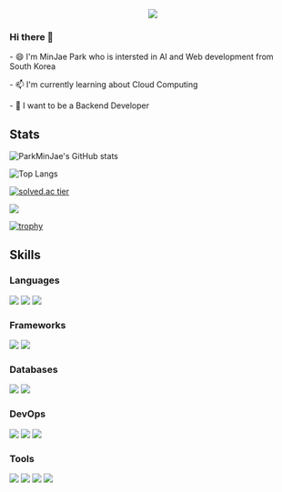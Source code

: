 
<p align="center">
   <img src="https://hits.seeyoufarm.com/api/count/incr/badge.svg?url=https%3A%2F%2Fgithub.com%2FJeromy0515">
<p>
   
### Hi there 👋

<p>- 😄 I'm MinJae Park who is intersted in AI and Web development from South Korea</p>
<p>- 📫 I'm currently learning about Cloud Computing</p>
<p>- 🤔 I want to be a Backend Developer</p>
   
## Stats
   
![ParkMinJae's GitHub stats](https://github-readme-stats.vercel.app/api?username=Jeromy0515&show_icons=true&theme=dark)


<!-- ![Wakatime](https://github-readme-stats.vercel.app/api/wakatime?username=Jeromy0515&layout=compact&theme=dark) -->


![Top Langs](https://github-readme-stats.vercel.app/api/top-langs/?username=Jeromy0515&layout=compact&show_icons=true&theme=dark)


[![solved.ac tier](http://mazassumnida.wtf/api/v2/generate_badge?boj=yoo11052)](https://solved.ac/profile/yoo11052)

<a href="https://opgc.me/#/users/jeromy0515" target="_blank"><img src="https://api.opgc.me/githubs/users/jeromy0515/tag/?border=normal" /></a>

[![trophy](https://github-profile-trophy.vercel.app/?username=Jeromy0515&theme=onedark&title=MultiLanguage,Commits,Repositories,Followers,PullRequest)](https://github.com/Jeromy0515/github-profile-trophy)



## Skills
### Languages
<span><img src="https://img.shields.io/badge/Java-007396?style=flat&logo=Java&logoColor=white" /></span>
<span><img src="https://img.shields.io/badge/Node.js-339933?style=flat&logo=Node.js&logoColor=white" /></span>
<span><img src="https://img.shields.io/badge/JavaScript-yellow?style=flat&logo=JavaScript&logoColor=white" /></span>
<!-- <span><img src="https://img.shields.io/badge/TypeScript-3178C6?style=flat&logo=TypeScript&logoColor=white" /></span> -->

### Frameworks
<span><img src="https://img.shields.io/badge/Express-000000?style=flat&logo=Express&logoColor=white" /></span>
<span><img src="https://img.shields.io/badge/Spring Boot-6DB33F?style=flat&logo=Spring Boot&logoColor=white"/></span>

### Databases
<span><img src="https://img.shields.io/badge/MySQL-4479A1?style=flat&logo=MySQL&logoColor=white" /></span>
<span><img src="https://img.shields.io/badge/Oracle-F80000?style=flat&logo=Oracle&logoColor=white" /></span>

### DevOps
<span><img src="https://img.shields.io/badge/Amazon AWS-232F3E?style=flat&logo=Amazon AWS&logoColor=white"/></span> 
<span><img src="https://img.shields.io/badge/Docker-2496ED?style=flat&logo=Docker&logoColor=white" /></span>
<span><img src="https://img.shields.io/badge/Serverless-FD5750?style=flat&logo=Serverless&logoColor=white" /></span>

### Tools
<span><img src="https://img.shields.io/badge/Eclipse IDE-2C2255?style=flat&logo=Eclipse IDE&logoColor=white" /></span>
<span><img src="https://img.shields.io/badge/IntelliJ IDEA-FE2857?style=flat&logo=IntelliJ IDEA&logoColor=white" /></span>
<span><img src="https://img.shields.io/badge/WebStorm-07C3F2?style=flat&logo=WebStorm&logoColor=white" /></span>
<span><img src="https://img.shields.io/badge/Visual Studio Code-007ACC?style=flat&logo=Visual Studio Code&logoColor=white" /></span>

<!-- <img src="https://img.shields.io/badge/{내용}-{배경 색깔}?style={스타일}&logo={로고이름}&logoColor=white"/> -->





<!--
**Jeromy0515/Jeromy0515** is a ✨ _special_ ✨ repository because its `README.md` (this file) appears on your GitHub profile.

Here are some ideas to get you started:

- 🔭 I’m currently working on ...
- 🌱 I’m currently learning ...
- 👯 I’m looking to collaborate on ...
- 🤔 I’m looking for help with ...
- 💬 Ask me about ...
- 📫 How to reach me: ...
- 😄 Pronouns: ...
- ⚡ Fun fact: ...
-->
